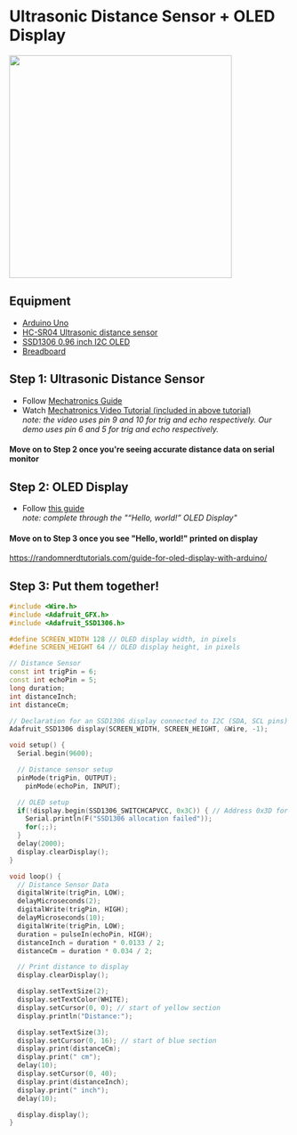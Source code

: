 # Ultrasonic Distance Sensor + OLED Display
<img src="https://github.com/CCAHybridLab/HLResources/assets/63166855/fdc98498-3b51-4776-a57e-e7fd0a68bac4" width="400"/>

## Equipment
- [Arduino Uno](https://airtable.com/appCpmcjYA1vwj8jn/tblOHGyZIGOZuJhCj/viwcQ6Lj5fpoG6Hvh/recQ1P43HKyVMjA79?blocks=hide)
- [HC-SR04 Ultrasonic distance sensor](https://airtable.com/appCpmcjYA1vwj8jn/tblZBoJcxkwHEMrXX/viwnKOWwUT76Q9RQV/recMg76eFUkjVesqo?blocks=hide)
- [SSD1306 0.96 inch I2C OLED](https://airtable.com/appCpmcjYA1vwj8jn/tblZz5NUA546g9J6o/viwu3SMJU1AEGhMGK/recW9AWeKOTIZbg60?blocks=hide)
- [Breadboard](https://airtable.com/appCpmcjYA1vwj8jn/tblZz5NUA546g9J6o/viwu3SMJU1AEGhMGK/recF514LASWf2n9LH?blocks=hide)
## Step 1: Ultrasonic Distance Sensor
- Follow [Mechatronics Guide](https://howtomechatronics.com/tutorials/arduino/ultrasonic-sensor-hc-sr04/)
- Watch [Mechatronics Video Tutorial (included in above tutorial)](https://www.youtube.com/watch?v=ZejQOX69K5M&t=20s) <br/>
*note: the video uses pin 9 and 10 for trig and echo respectively. Our demo uses pin 6 and 5 for trig and echo respectively.*
#### Move on to Step 2 once you're seeing accurate distance data on serial monitor
## Step 2: OLED Display
- Follow [this guide](https://randomnerdtutorials.com/guide-for-oled-display-with-arduino/) <br/>
  *note: complete through the "“Hello, world!” OLED Display"*
#### Move on to Step 3 once you see "Hello, world!" printed on display
https://randomnerdtutorials.com/guide-for-oled-display-with-arduino/
## Step 3: Put them together!
```C++
#include <Wire.h>
#include <Adafruit_GFX.h>
#include <Adafruit_SSD1306.h>

#define SCREEN_WIDTH 128 // OLED display width, in pixels
#define SCREEN_HEIGHT 64 // OLED display height, in pixels

// Distance Sensor
const int trigPin = 6;
const int echoPin = 5;
long duration;
int distanceInch;
int distanceCm;

// Declaration for an SSD1306 display connected to I2C (SDA, SCL pins)
Adafruit_SSD1306 display(SCREEN_WIDTH, SCREEN_HEIGHT, &Wire, -1);

void setup() {
  Serial.begin(9600);

  // Distance sensor setup
  pinMode(trigPin, OUTPUT);
	pinMode(echoPin, INPUT);

  // OLED setup
  if(!display.begin(SSD1306_SWITCHCAPVCC, 0x3C)) { // Address 0x3D for 128x64
    Serial.println(F("SSD1306 allocation failed"));
    for(;;);
  }
  delay(2000);
  display.clearDisplay();
}

void loop() {
  // Distance Sensor Data
  digitalWrite(trigPin, LOW);
  delayMicroseconds(2);
  digitalWrite(trigPin, HIGH);
  delayMicroseconds(10);
  digitalWrite(trigPin, LOW);
  duration = pulseIn(echoPin, HIGH);
  distanceInch = duration * 0.0133 / 2;
  distanceCm = duration * 0.034 / 2;

  // Print distance to display
  display.clearDisplay();

  display.setTextSize(2);
  display.setTextColor(WHITE);
  display.setCursor(0, 0); // start of yellow section
  display.println("Distance:");

  display.setTextSize(3);
  display.setCursor(0, 16); // start of blue section
  display.print(distanceCm);
  display.print(" cm");
  delay(10);
  display.setCursor(0, 40);
  display.print(distanceInch);
  display.print(" inch");
  delay(10);

  display.display();
}
```
